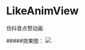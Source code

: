 # LikeAnimView
仿抖音点赞动画


#####效果图：
![](https://upload-images.jianshu.io/upload_images/8669504-37d08dd51ee6f61a.gif?imageMogr2/auto-orient/strip)
